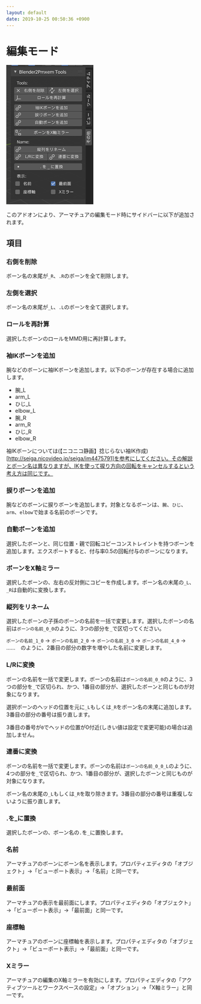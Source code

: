 ```yaml
---
layout: default
date: 2019-10-25 00:50:36 +0900
---
```

# 編集モード
![編集モード時サイドバー](/assets/image/features/UI_manual_edit_mode.png)

このアドオンにより、アーマチュアの編集モード時にサイドバーに以下が追加されます。

## 項目

### 右側を削除
ボーン名の末尾が`_R`、`.R`のボーンを全て削除します。

### 左側を選択
ボーン名の末尾が`_L`、`.L`のボーンを全て選択します。

### ロールを再計算
選択したボーンのロールをMMD用に再計算します。

### 袖IKボーンを追加
腕などのボーンに袖IKボーンを追加します。以下のボーンが存在する場合に追加します。

* 腕_L
* arm_L
* ひじ_L
* elbow_L
* 腕_R
* arm_R
* ひじ_R
* elbow_R

袖IKボーンについては(【ニコニコ静画】捻じらない袖IK作成)[http://seiga.nicovideo.jp/seiga/im4475791]を参考にしてください。その解説とボーン名は異なりますが、IKを使って捩り方向の回転をキャンセルするという考え方は同じです。

### 捩りボーンを追加
腕などのボーンに捩りボーンを追加します。対象となるボーンは、`腕`、`ひじ`、`arm`、`elbow`で始まる名前のボーンです。

### 自動ボーンを追加
選択したボーンと、同じ位置・親で回転コピーコンストレイントを持つボーンを追加します。エクスポートすると、付与率0.5の回転付与のボーンになります。

### ボーンをX軸ミラー
選択したボーンの、左右の反対側にコピーを作成します。ボーン名の末尾の`_L`、`_R`は自動的に変換します。

### 縦列をリネーム
選択したボーンの子孫のボーンの名前を一括で変更します。選択したボーンの名前は`ボーンの名前_0_0`のように、3つの部分を`_`で区切ってください。

`ボーンの名前_1_0` → `ボーンの名前_2_0` → `ボーンの名前_3_0` → `ボーンの名前_4_0` → ……　のように、2番目の部分の数字を増やした名前に変更します。

### L/Rに変換
ボーンの名前を一括で変更します。ボーンの名前は`ボーンの名前_0_0`のように、3つの部分を`_`で区切られ、かつ、1番目の部分が、選択したボーンと同じものが対象になります。

選択ボーンのヘッドの位置を元に`_L`もしくは`_R`をボーン名の末尾に追加します。3番目の部分の番号は振り直します。

3番目の番号が`0`でヘッドの位置が0付近(しきい値は設定で変更可能)の場合は追加しません。

### 連番に変換
ボーンの名前を一括で変更します。ボーンの名前は`ボーンの名前_0_0_L`のように、4つの部分を`_`で区切られ、かつ、1番目の部分が、選択したボーンと同じものが対象になります。

ボーン名の末尾の`_L`もしくは`_R`を取り除きます。3番目の部分の番号は重複しないように振り直します。

### .を_に置換
選択したボーンの、ボーン名の`.`を`_`に置換します。

### 名前
アーマチュアのボーンにボーン名を表示します。プロパティエディタの「オブジェクト」→「ビューポート表示」→「名前」と同一です。

### 最前面
アーマチュアの表示を最前面にします。プロパティエディタの「オブジェクト」→「ビューポート表示」→「最前面」と同一です。

### 座標軸
アーマチュアのボーンに座標軸を表示します。プロパティエディタの「オブジェクト」→「ビューポート表示」→「最前面」と同一です。

### Xミラー
アーマチュアの編集のX軸ミラーを有効にします。プロパティエディタの「アクティブツールとワークスペースの設定」→「オプション」→「X軸ミラー」と同一です。
